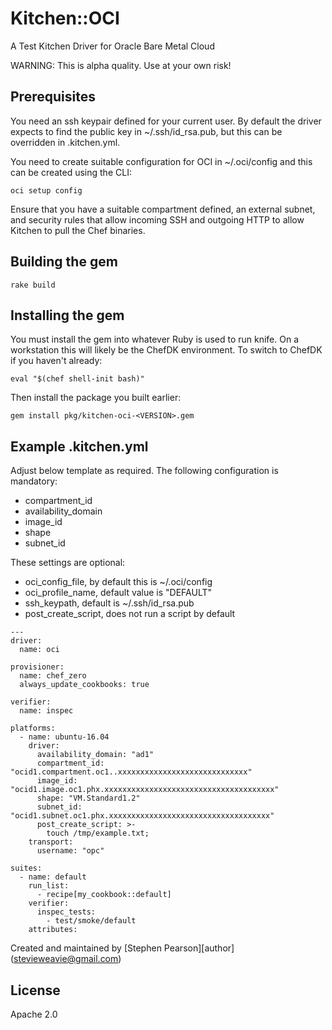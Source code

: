 # Kitchen::OCI

A Test Kitchen Driver for Oracle Bare Metal Cloud

WARNING: This is alpha quality.  Use at your own risk!

## Prerequisites

You need an ssh keypair defined for your current user.  By default the driver
expects to find the public key in ~/.ssh/id\_rsa.pub, but this can be
overridden in .kitchen.yml.

You need to create suitable configuration for OCI in ~/.oci/config and this
can be created using the CLI:
```
oci setup config
```

Ensure that you have a suitable compartment defined, an external subnet, and
security rules that allow incoming SSH and outgoing HTTP to allow Kitchen to
pull the Chef binaries.

## Building the gem

```
rake build
```

## Installing the gem

You must install the gem into whatever Ruby is used to run knife.  On a
workstation this will likely be the ChefDK environment.  To switch to
ChefDK if you haven't already:

```
eval "$(chef shell-init bash)"
```

Then install the package you built earlier:

```
gem install pkg/kitchen-oci-<VERSION>.gem
```

## Example .kitchen.yml

Adjust below template as required.  The following configuration is mandatory:

   - compartment\_id
   - availability\_domain
   - image\_id
   - shape
   - subnet\_id

These settings are optional:

   - oci\_config\_file, by default this is ~/.oci/config
   - oci\_profile\_name, default value is "DEFAULT"
   - ssh\_keypath, default is ~/.ssh/id\_rsa.pub
   - post\_create\_script, does not run a script by default

```
---
driver:
  name: oci

provisioner:
  name: chef_zero
  always_update_cookbooks: true

verifier:
  name: inspec

platforms:
  - name: ubuntu-16.04
    driver:
      availability_domain: "ad1"
      compartment_id: "ocid1.compartment.oc1..xxxxxxxxxxxxxxxxxxxxxxxxxxxxx"
      image_id: "ocid1.image.oc1.phx.xxxxxxxxxxxxxxxxxxxxxxxxxxxxxxxxxxxxxx"
      shape: "VM.Standard1.2"
      subnet_id: "ocid1.subnet.oc1.phx.xxxxxxxxxxxxxxxxxxxxxxxxxxxxxxxxxxxx"
      post_create_script: >-
        touch /tmp/example.txt;
    transport:
      username: "opc"

suites:
  - name: default
    run_list:
      - recipe[my_cookbook::default]
    verifier:
      inspec_tests:
        - test/smoke/default
    attributes:
```

Created and maintained by [Stephen Pearson][author] (<stevieweavie@gmail.com>)

## License

Apache 2.0
